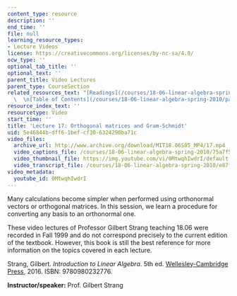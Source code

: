 ```yaml
---
content_type: resource
description: ''
end_time: ''
file: null
learning_resource_types:
- Lecture Videos
license: https://creativecommons.org/licenses/by-nc-sa/4.0/
ocw_type: ''
optional_tab_title: ''
optional_text: ''
parent_title: Video Lectures
parent_type: CourseSection
related_resources_text: "[Readings](/courses/18-06-linear-algebra-spring-2010/pages/readings)\
  \  \n[Table of Contents](/courses/18-06-linear-algebra-spring-2010/pages/readings#Table_of_Contents)"
resource_index_text: ''
resourcetype: Video
start_time: ''
title: 'Lecture 17: Orthogonal matrices and Gram-Schmidt'
uid: 5e46844b-dff6-1bef-cf30-6324290ba71c
video_files:
  archive_url: http://www.archive.org/download/MIT18.06S05_MP4/17.mp4
  video_captions_file: /courses/18-06-linear-algebra-spring-2010/75a7f53f38bc5968bce3a16f1899fb06_0MtwqhIwdrI.vtt
  video_thumbnail_file: https://img.youtube.com/vi/0MtwqhIwdrI/default.jpg
  video_transcript_file: /courses/18-06-linear-algebra-spring-2010/e87f2914b2eb2f53e38688040c04b9b1_0MtwqhIwdrI.pdf
video_metadata:
  youtube_id: 0MtwqhIwdrI
---
```


Many calculations become simpler when performed using orthonormal vectors or orthogonal matrices. In this session, we learn a procedure for converting any basis to an orthonormal one.

These video lectures of Professor Gilbert Strang teaching 18.06 were recorded in Fall 1999 and do not correspond precisely to the current edition of the textbook. However, this book is still the best reference for more information on the topics covered in each lecture.

Strang, Gilbert. _Introduction to Linear Algebra_. 5th ed. [Wellesley-Cambridge Press](http://www.wellesleycambridge.com/), 2016. ISBN: 9780980232776.

**Instructor/speaker:** Prof. Gilbert Strang

